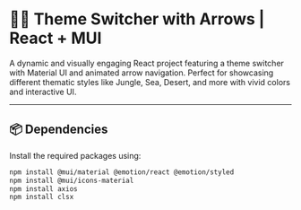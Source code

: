 # 🌙🌓 Theme Switcher with Arrows | React + MUI

A dynamic and visually engaging React project featuring a theme switcher with Material UI and animated arrow navigation. Perfect for showcasing different thematic styles like Jungle, Sea, Desert, and more with vivid colors and interactive UI.

---

## 📦 Dependencies

Install the required packages using:

```bash
npm install @mui/material @emotion/react @emotion/styled
npm install @mui/icons-material
npm install axios
npm install clsx
